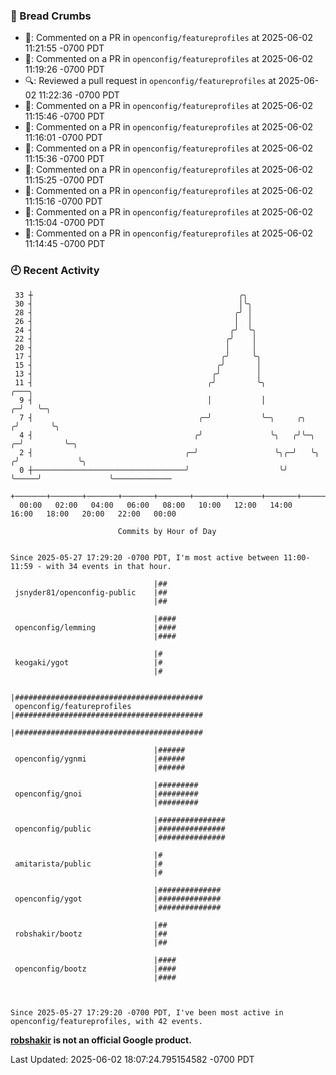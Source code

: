 ### 🍞 Bread Crumbs

 * 💬: Commented on a PR in  `openconfig/featureprofiles` at 2025-06-02 11:21:55 -0700 PDT
 * 💬: Commented on a PR in  `openconfig/featureprofiles` at 2025-06-02 11:19:26 -0700 PDT
 * 🔍: Reviewed a pull request in  `openconfig/featureprofiles` at 2025-06-02 11:22:36 -0700 PDT
 * 💬: Commented on a PR in  `openconfig/featureprofiles` at 2025-06-02 11:15:46 -0700 PDT
 * 💬: Commented on a PR in  `openconfig/featureprofiles` at 2025-06-02 11:16:01 -0700 PDT
 * 💬: Commented on a PR in  `openconfig/featureprofiles` at 2025-06-02 11:15:36 -0700 PDT
 * 💬: Commented on a PR in  `openconfig/featureprofiles` at 2025-06-02 11:15:25 -0700 PDT
 * 💬: Commented on a PR in  `openconfig/featureprofiles` at 2025-06-02 11:15:16 -0700 PDT
 * 💬: Commented on a PR in  `openconfig/featureprofiles` at 2025-06-02 11:15:04 -0700 PDT
 * 💬: Commented on a PR in  `openconfig/featureprofiles` at 2025-06-02 11:14:45 -0700 PDT

### 🕘 Recent Activity
```
 33 ┼                                              ╭╮
 30 ┤                                              │╰╮
 28 ┤                                             ╭╯ │
 26 ┤                                             │  │
 24 ┤                                            ╭╯  ╰╮
 22 ┤                                           ╭╯    │
 20 ┤                                           │     │
 17 ┤                                          ╭╯     ╰╮
 15 ┤                                         ╭╯       │
 13 ┤                                        ╭╯        │
 11 ┤                                       ╭╯         ╰╮                       ╭───╮
  9 ┤                                       │           │                     ╭─╯   ╰─╮
  7 ┤                                     ╭─╯           ╰─╮     ╭╮           ╭╯       ╰╮
  4 ┤                                    ╭╯               ╰╮   ╭╯╰─╮       ╭─╯         ╰─╮
  2 ┤                                  ╭─╯                 ╰╮╭─╯   ╰╮     ╭╯             ╰╮
  0 ┼──────────────────────────────────╯                    ╰╯      ╰─────╯               ╰─────────────
    +───────+───────+───────+───────+───────+───────+───────+───────+───────+───────+───────+───────+────
  00:00   02:00   04:00   06:00   08:00   10:00   12:00   14:00   16:00   18:00   20:00   22:00   00:00   

						Commits by Hour of Day


Since 2025-05-27 17:29:20 -0700 PDT, I'm most active between 11:00-11:59 - with 34 events in that hour.

```



```
                                |##
 jsnyder81/openconfig-public    |##
                                |##

                                |####
 openconfig/lemming             |####
                                |####

                                |#
 keogaki/ygot                   |#
                                |#

                                |##########################################
 openconfig/featureprofiles     |##########################################
                                |##########################################

                                |######
 openconfig/ygnmi               |######
                                |######

                                |#########
 openconfig/gnoi                |#########
                                |#########

                                |###############
 openconfig/public              |###############
                                |###############

                                |#
 amitarista/public              |#
                                |#

                                |##############
 openconfig/ygot                |##############
                                |##############

                                |##
 robshakir/bootz                |##
                                |##

                                |####
 openconfig/bootz               |####
                                |####



Since 2025-05-27 17:29:20 -0700 PDT, I've been most active in openconfig/featureprofiles, with 42 events.

```
**[robshakir](mailto:robjs@google.com) is not an official Google product.**  


Last Updated: 2025-06-02 18:07:24.795154582 -0700 PDT

